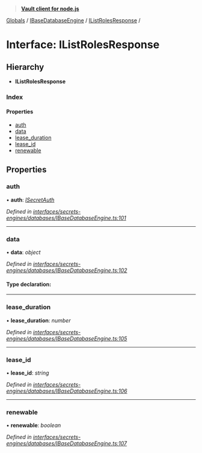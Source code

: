 > **[Vault client for node.js](../README.md)**

[Globals](../globals.md) / [IBaseDatabaseEngine](../modules/ibasedatabaseengine.md) / [IListRolesResponse](ibasedatabaseengine.ilistrolesresponse.md) /

# Interface: IListRolesResponse

## Hierarchy

* **IListRolesResponse**

### Index

#### Properties

* [auth](ibasedatabaseengine.ilistrolesresponse.md#auth)
* [data](ibasedatabaseengine.ilistrolesresponse.md#data)
* [lease_duration](ibasedatabaseengine.ilistrolesresponse.md#lease_duration)
* [lease_id](ibasedatabaseengine.ilistrolesresponse.md#lease_id)
* [renewable](ibasedatabaseengine.ilistrolesresponse.md#renewable)

## Properties

###  auth

• **auth**: *[ISecretAuth](isecretauth.md)*

*Defined in [interfaces/secrets-engines/databases/IBaseDatabaseEngine.ts:101](https://github.com/theogravity/vault-tacular/blob/f2b3676/src/interfaces/secrets-engines/databases/IBaseDatabaseEngine.ts#L101)*

___

###  data

• **data**: *object*

*Defined in [interfaces/secrets-engines/databases/IBaseDatabaseEngine.ts:102](https://github.com/theogravity/vault-tacular/blob/f2b3676/src/interfaces/secrets-engines/databases/IBaseDatabaseEngine.ts#L102)*

#### Type declaration:

___

###  lease_duration

• **lease_duration**: *number*

*Defined in [interfaces/secrets-engines/databases/IBaseDatabaseEngine.ts:105](https://github.com/theogravity/vault-tacular/blob/f2b3676/src/interfaces/secrets-engines/databases/IBaseDatabaseEngine.ts#L105)*

___

###  lease_id

• **lease_id**: *string*

*Defined in [interfaces/secrets-engines/databases/IBaseDatabaseEngine.ts:106](https://github.com/theogravity/vault-tacular/blob/f2b3676/src/interfaces/secrets-engines/databases/IBaseDatabaseEngine.ts#L106)*

___

###  renewable

• **renewable**: *boolean*

*Defined in [interfaces/secrets-engines/databases/IBaseDatabaseEngine.ts:107](https://github.com/theogravity/vault-tacular/blob/f2b3676/src/interfaces/secrets-engines/databases/IBaseDatabaseEngine.ts#L107)*